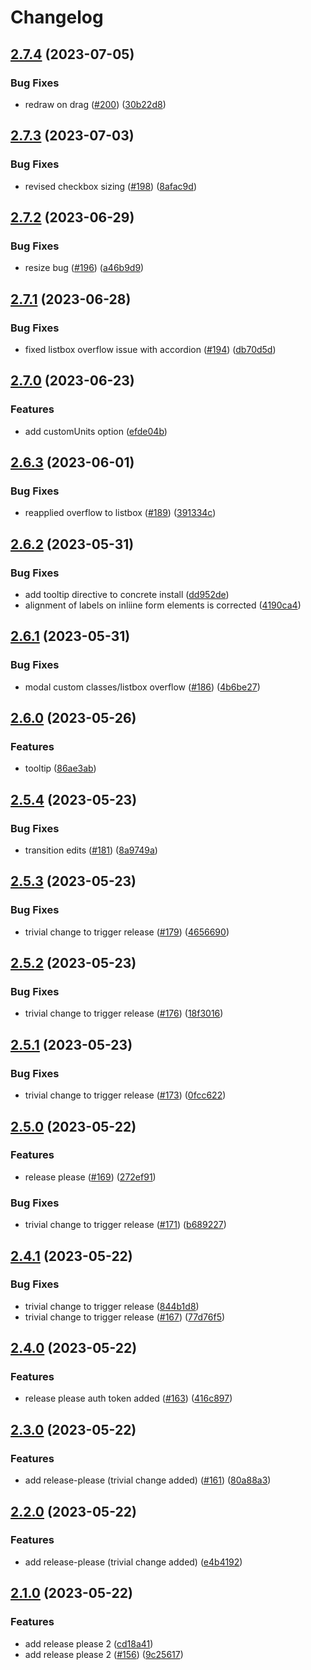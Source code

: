 # Changelog

## [2.7.4](https://github.com/leviat-tech/concrete/compare/v2.7.3...v2.7.4) (2023-07-05)


### Bug Fixes

* redraw on drag ([#200](https://github.com/leviat-tech/concrete/issues/200)) ([30b22d8](https://github.com/leviat-tech/concrete/commit/30b22d84972405b919699ae2dd0bbbba6ad0f992))

## [2.7.3](https://github.com/leviat-tech/concrete/compare/v2.7.2...v2.7.3) (2023-07-03)


### Bug Fixes

* revised checkbox sizing ([#198](https://github.com/leviat-tech/concrete/issues/198)) ([8afac9d](https://github.com/leviat-tech/concrete/commit/8afac9d2e7a82fb7a269a9e555758db39f130081))

## [2.7.2](https://github.com/leviat-tech/concrete/compare/v2.7.1...v2.7.2) (2023-06-29)


### Bug Fixes

* resize bug ([#196](https://github.com/leviat-tech/concrete/issues/196)) ([a46b9d9](https://github.com/leviat-tech/concrete/commit/a46b9d995d623d11e49dcf74bee8324c54ce4f0a))

## [2.7.1](https://github.com/leviat-tech/concrete/compare/v2.7.0...v2.7.1) (2023-06-28)


### Bug Fixes

* fixed listbox overflow issue with accordion ([#194](https://github.com/leviat-tech/concrete/issues/194)) ([db70d5d](https://github.com/leviat-tech/concrete/commit/db70d5d212a761d170f3787c0bd511c6ef3a6cfb))

## [2.7.0](https://github.com/leviat-tech/concrete/compare/v2.6.3...v2.7.0) (2023-06-23)


### Features

* add customUnits option ([efde04b](https://github.com/leviat-tech/concrete/commit/efde04bcbd57b2970a82806f8c8b75c640486570))

## [2.6.3](https://github.com/leviat-tech/concrete/compare/v2.6.2...v2.6.3) (2023-06-01)


### Bug Fixes

* reapplied overflow to listbox ([#189](https://github.com/leviat-tech/concrete/issues/189)) ([391334c](https://github.com/leviat-tech/concrete/commit/391334c8550c05887e7ea7efc1b95b8aaa4fc27d))

## [2.6.2](https://github.com/leviat-tech/concrete/compare/v2.6.1...v2.6.2) (2023-05-31)


### Bug Fixes

* add tooltip directive to concrete install ([dd952de](https://github.com/leviat-tech/concrete/commit/dd952de53c817e431146664d3563ab0485a63149))
* alignment of labels on inliine form elements is corrected ([4190ca4](https://github.com/leviat-tech/concrete/commit/4190ca431abdc3c29b60f8a50f67047ab304dc7c))

## [2.6.1](https://github.com/leviat-tech/concrete/compare/v2.6.0...v2.6.1) (2023-05-31)


### Bug Fixes

* modal custom classes/listbox overflow ([#186](https://github.com/leviat-tech/concrete/issues/186)) ([4b6be27](https://github.com/leviat-tech/concrete/commit/4b6be27f2882cbb91ccfa234cf6e9078c6605b24))

## [2.6.0](https://github.com/leviat-tech/concrete/compare/v2.5.4...v2.6.0) (2023-05-26)


### Features

* tooltip ([86ae3ab](https://github.com/leviat-tech/concrete/commit/86ae3ab54d31eb008f8b883d510ba4831c411727))

## [2.5.4](https://github.com/leviat-tech/concrete/compare/v2.5.3...v2.5.4) (2023-05-23)


### Bug Fixes

* transition edits ([#181](https://github.com/leviat-tech/concrete/issues/181)) ([8a9749a](https://github.com/leviat-tech/concrete/commit/8a9749ad68f783e0082f450b06cf9c74f6b4c221))

## [2.5.3](https://github.com/leviat-tech/concrete/compare/v2.5.2...v2.5.3) (2023-05-23)


### Bug Fixes

* trivial change to trigger release ([#179](https://github.com/leviat-tech/concrete/issues/179)) ([4656690](https://github.com/leviat-tech/concrete/commit/4656690bbf4cbe16fb8514d8c3009ea3424d3e78))

## [2.5.2](https://github.com/leviat-tech/concrete/compare/v2.5.1...v2.5.2) (2023-05-23)


### Bug Fixes

* trivial change to trigger release ([#176](https://github.com/leviat-tech/concrete/issues/176)) ([18f3016](https://github.com/leviat-tech/concrete/commit/18f3016336c57ee0e94f86d1481c684699da85c1))

## [2.5.1](https://github.com/leviat-tech/concrete/compare/v2.5.0...v2.5.1) (2023-05-23)


### Bug Fixes

* trivial change to trigger release ([#173](https://github.com/leviat-tech/concrete/issues/173)) ([0fcc622](https://github.com/leviat-tech/concrete/commit/0fcc62270ca9002fab60d477b8a4de8b1559faad))

## [2.5.0](https://github.com/leviat-tech/concrete/compare/v2.4.1...v2.5.0) (2023-05-22)


### Features

* release please ([#169](https://github.com/leviat-tech/concrete/issues/169)) ([272ef91](https://github.com/leviat-tech/concrete/commit/272ef9116af52d906b8a7424d03b73e40ef20e33))


### Bug Fixes

* trivial change to trigger release ([#171](https://github.com/leviat-tech/concrete/issues/171)) ([b689227](https://github.com/leviat-tech/concrete/commit/b689227fbba5c8876e675090e98ecaa7137ba5a2))

## [2.4.1](https://github.com/leviat-tech/concrete/compare/v2.4.0...v2.4.1) (2023-05-22)


### Bug Fixes

* trivial change to trigger release ([844b1d8](https://github.com/leviat-tech/concrete/commit/844b1d8f150b5ecfe3ed85175f72acd5cdabe442))
* trivial change to trigger release ([#167](https://github.com/leviat-tech/concrete/issues/167)) ([77d76f5](https://github.com/leviat-tech/concrete/commit/77d76f5deb84e11d97d1fc6a207ce7ef98fee39c))

## [2.4.0](https://github.com/leviat-tech/concrete/compare/v2.3.0...v2.4.0) (2023-05-22)


### Features

* release please auth token added ([#163](https://github.com/leviat-tech/concrete/issues/163)) ([416c897](https://github.com/leviat-tech/concrete/commit/416c897c106c482ce87c6e8ef91243b20ac750e1))

## [2.3.0](https://github.com/leviat-tech/concrete/compare/v2.2.0...v2.3.0) (2023-05-22)


### Features

* add release-please (trivial change added) ([#161](https://github.com/leviat-tech/concrete/issues/161)) ([80a88a3](https://github.com/leviat-tech/concrete/commit/80a88a3ae7fefd8f15d33885c29932a39c374540))

## [2.2.0](https://github.com/leviat-tech/concrete/compare/v2.1.0...v2.2.0) (2023-05-22)


### Features

* add release-please (trivial change added) ([e4b4192](https://github.com/leviat-tech/concrete/commit/e4b4192460cceec2e32af9f239918c0741c183c4))

## [2.1.0](https://github.com/leviat-tech/concrete/compare/v2.0.46...v2.1.0) (2023-05-22)


### Features

* add release please 2 ([cd18a41](https://github.com/leviat-tech/concrete/commit/cd18a41f966908953adab5221942ada257f00b62))
* add release please 2 ([#156](https://github.com/leviat-tech/concrete/issues/156)) ([9c25617](https://github.com/leviat-tech/concrete/commit/9c2561751e4be037e5f8de076f44b3a90c5784a4))
